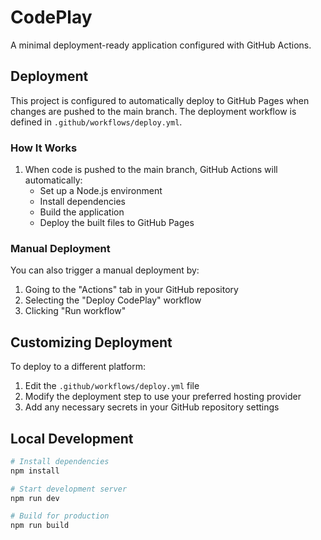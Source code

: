 
# CodePlay

A minimal deployment-ready application configured with GitHub Actions.

## Deployment

This project is configured to automatically deploy to GitHub Pages when changes are pushed to the main branch. The deployment workflow is defined in `.github/workflows/deploy.yml`.

### How It Works

1. When code is pushed to the main branch, GitHub Actions will automatically:
   - Set up a Node.js environment
   - Install dependencies
   - Build the application
   - Deploy the built files to GitHub Pages

### Manual Deployment

You can also trigger a manual deployment by:

1. Going to the "Actions" tab in your GitHub repository
2. Selecting the "Deploy CodePlay" workflow
3. Clicking "Run workflow"

## Customizing Deployment

To deploy to a different platform:

1. Edit the `.github/workflows/deploy.yml` file
2. Modify the deployment step to use your preferred hosting provider
3. Add any necessary secrets in your GitHub repository settings

## Local Development

```sh
# Install dependencies
npm install

# Start development server
npm run dev

# Build for production
npm run build
```
